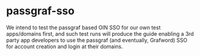 # passgraf-sso
We intend to test the passgraf based OIN SSO for our own test apps/domains first, and such test runs will produce the guide enabling a 3rd party app developers to use the passgraf (and eventually, Grafword) SSO for account creation and login at their domains.
